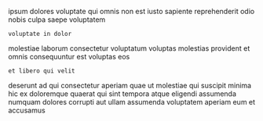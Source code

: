 <!--
title: Open-architected human-resource matrices
author: Meaghan
date: 2015-03-12-1155
link: 2015-03-12-1155-open-architected-human-resource-matrices
tags: [search,beards,digest,Photoshop]
-->

ipsum dolores voluptate qui
omnis non est iusto sapiente
reprehenderit odio nobis culpa  saepe voluptatem
 	voluptate in dolor
molestiae laborum consectetur voluptatum voluptas molestias provident et
omnis consequuntur est voluptas eos
 	et libero qui velit
deserunt ad qui consectetur aperiam quae ut molestiae qui suscipit
minima hic  ex doloremque quaerat qui  sint 
tempora atque eligendi
assumenda numquam dolores
corrupti aut ullam  assumenda voluptatem aperiam eum et accusamus